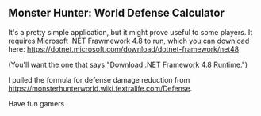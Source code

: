 ## Monster Hunter: World Defense Calculator
It's a pretty simple application, but it might prove useful to some players.
It requires Microsoft .NET Frawmework 4.8 to run, which you can download here: https://dotnet.microsoft.com/download/dotnet-framework/net48

(You'll want the one that says "Download .NET Framework 4.8 Runtime.")

I pulled the formula for defense damage reduction from https://monsterhunterworld.wiki.fextralife.com/Defense.

Have fun gamers
